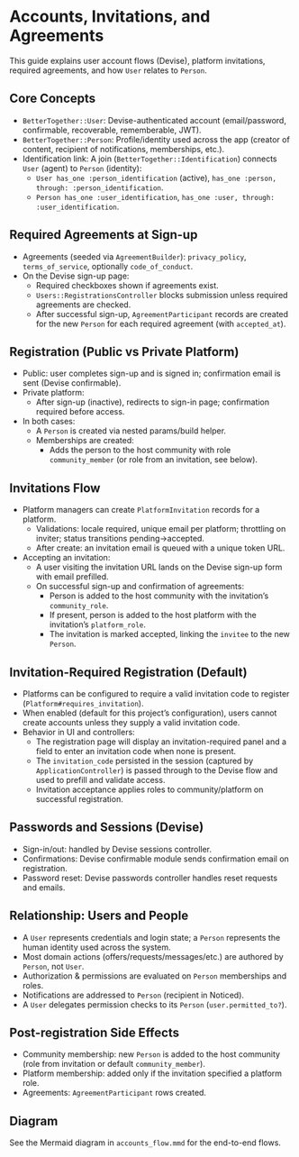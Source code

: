 # Accounts, Invitations, and Agreements

This guide explains user account flows (Devise), platform invitations, required agreements, and how `User` relates to `Person`.

## Core Concepts

- `BetterTogether::User`: Devise-authenticated account (email/password, confirmable, recoverable, rememberable, JWT).
- `BetterTogether::Person`: Profile/identity used across the app (creator of content, recipient of notifications, memberships, etc.).
- Identification link: A join (`BetterTogether::Identification`) connects `User` (agent) to `Person` (identity):
  - `User has_one :person_identification` (active), `has_one :person, through: :person_identification`.
  - `Person has_one :user_identification`, `has_one :user, through: :user_identification`.

## Required Agreements at Sign-up

- Agreements (seeded via `AgreementBuilder`): `privacy_policy`, `terms_of_service`, optionally `code_of_conduct`.
- On the Devise sign-up page:
  - Required checkboxes shown if agreements exist.
  - `Users::RegistrationsController` blocks submission unless required agreements are checked.
  - After successful sign-up, `AgreementParticipant` records are created for the new `Person` for each required agreement (with `accepted_at`).

## Registration (Public vs Private Platform)

- Public: user completes sign-up and is signed in; confirmation email is sent (Devise confirmable).
- Private platform:
  - After sign-up (inactive), redirects to sign-in page; confirmation required before access.
- In both cases:
  - A `Person` is created via nested params/build helper.
  - Memberships are created:
    - Adds the person to the host community with role `community_member` (or role from an invitation, see below).

## Invitations Flow

- Platform managers can create `PlatformInvitation` records for a platform.
  - Validations: locale required, unique email per platform; throttling on inviter; status transitions pending→accepted.
  - After create: an invitation email is queued with a unique token URL.
- Accepting an invitation:
  - A user visiting the invitation URL lands on the Devise sign-up form with email prefilled.
  - On successful sign-up and confirmation of agreements:
    - Person is added to the host community with the invitation’s `community_role`.
    - If present, person is added to the host platform with the invitation’s `platform_role`.
    - The invitation is marked accepted, linking the `invitee` to the new `Person`.

## Invitation-Required Registration (Default)

- Platforms can be configured to require a valid invitation code to register (`Platform#requires_invitation`).
- When enabled (default for this project’s configuration), users cannot create accounts unless they supply a valid invitation code.
- Behavior in UI and controllers:
  - The registration page will display an invitation-required panel and a field to enter an invitation code when none is present.
  - The `invitation_code` persisted in the session (captured by `ApplicationController`) is passed through to the Devise flow and used to prefill and validate access.
  - Invitation acceptance applies roles to community/platform on successful registration.

## Passwords and Sessions (Devise)

- Sign-in/out: handled by Devise sessions controller.
- Confirmations: Devise confirmable module sends confirmation email on registration.
- Password reset: Devise passwords controller handles reset requests and emails.

## Relationship: Users and People

- A `User` represents credentials and login state; a `Person` represents the human identity used across the system.
- Most domain actions (offers/requests/messages/etc.) are authored by `Person`, not `User`.
- Authorization & permissions are evaluated on `Person` memberships and roles.
- Notifications are addressed to `Person` (recipient in Noticed).
- A `User` delegates permission checks to its `Person` (`user.permitted_to?`).

## Post-registration Side Effects

- Community membership: new `Person` is added to the host community (role from invitation or default `community_member`).
- Platform membership: added only if the invitation specified a platform role.
- Agreements: `AgreementParticipant` rows created.

## Diagram

See the Mermaid diagram in `accounts_flow.mmd` for the end-to-end flows.
